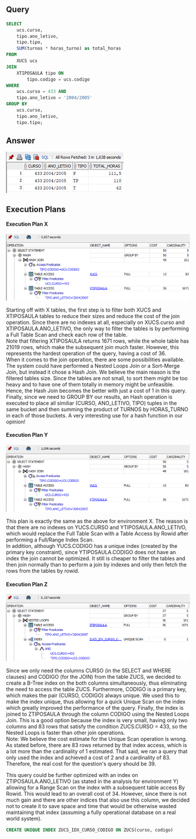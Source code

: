 ## Query
```sql
SELECT
    ucs.curso,
    tipo.ano_letivo,
    tipo.tipo,
    SUM(turnos * horas_turno) as total_horas
FROM
    XUCS ucs
JOIN
    XTIPOSAULA tipo ON
        tipo.codigo = ucs.codigo
WHERE
    ucs.curso = 433 AND
    tipo.ano_letivo = '2004/2005'
GROUP BY
    ucs.curso,
    tipo.ano_letivo,
    tipo.tipo;
```

## Answer
![Question 2 Answer](answer.png "Question 2 Answer")

## Execution Plans
#### Execution Plan X
![Execution Plan for X tables](exec_plan_X.png "Execution Plan for X tables")

Starting off with X tables, the first step is to filter both XUCS and XTIPOSAULA tables to reduce their sizes and reduce the cost of the join operation. Since there are no indexes at all, especially on XUCS.curso and XTIPOSAULA.ANO_LETIVO, the only way to filter the tables is by performing a Full Table Scan and check each row of the table.  
Note that filtering XTIPOSAULA returns 1671 rows, while the whole table has 21019 rows, which make the subsequent join much faster. However, this represents the hardest operation of the query, having a cost of 36.  
When it comes to the join operation, there are some possibilities available. The system could have performed a Nested Loops Join or a Sort-Merge Join, but instead it chose a Hash Join. We believe the main reason is the filtered tables size. Since the tables are not small, to sort them might be too heavy and to have one of them totally in memory might be unfeasible. Hence, the Hash Join becomes the better with just a cost of 1 in this query.  
Finally, since we need to GROUP BY our results, an Hash operation is executed to place all similiar (CURSO, ANO_LETIVO, TIPO) tuples in the same bucket and then summing the product of TURNOS by HORAS_TURNO in each of those buckets. A very interesting use for a hash function in our opinion!

#### Execution Plan Y
![Execution Plan for Y tables](exec_plan_Y.png "Execution Plan for Y tables")

This plan is exactly the same as the above for environment X. The reason is that there are no indexes on YUCS.CURSO and YTIPOSAULA.ANO_LETIVO, which would replace the Full Table Scan with a Table Access by Rowid after performing a Full/Range Index Scan.  
In addition, although YUCS.CODIGO has a unique index (created by the primary key constraint), since YTIPOSAULA.CODIGO does not have an index the join cannot be optimized. It still is cheaper to filter the tables and then join normally than to perform a join by indexes and only then fetch the rows from the tables by rowid.

#### Execution Plan Z
![Execution Plan for Z tables](exec_plan_Z_dft.png "Execution Plan for Z tables")

Since we only need the columns CURSO (in the SELECT and WHERE clauses) and CODIGO (for the JOIN) from the table ZUCS, we decided to create a B-Tree index on the both columns simultaneously, thus eliminating the need to access the table ZUCS. Furthermore, CODIGO is a primary key, which makes the pair (CURSO, CODIGO) always unique. We used this to make the index unique, thus allowing for a quick Unique Scan on the index which greatly improved the performance of the query. Finally, the index is joined to ZTIPOSAULA through the column CODIGO using the Nested Loops Join. This is a good option because the index is very small, having only two columns and 83 rows that satisfy the condition ZUCS.CURSO = 433, so the Nested Loops is faster than other join operations.  
Note: We believe the cost estimate for the Unique Scan operation is wrong. As stated before, there are 83 rows returned by that index access, which is a lot more than the cardinality of 1 estimated. That said, we ran a query that only used the index and achieved a cost of 2 and a cardinality of 83. Therefore, the real cost for the question's query should be 39.

This query could be further optimized with an index on ZTIPOSAULA.ANO_LETIVO (as stated in the analysis for environment Y) allowing for a Range Scan on the index with a subsequent table access By Rowid. This would lead to an overall cost of 34. However, since there is not much gain and there are other indices that also use this column, we decided not to create it to save space and time that would be otherwise wasted maintaining that index (assuming a fully operational database on a real world system).

```sql
CREATE UNIQUE INDEX ZUCS_IDX_CURSO_CODIGO ON ZUCS(curso, codigo)
```
